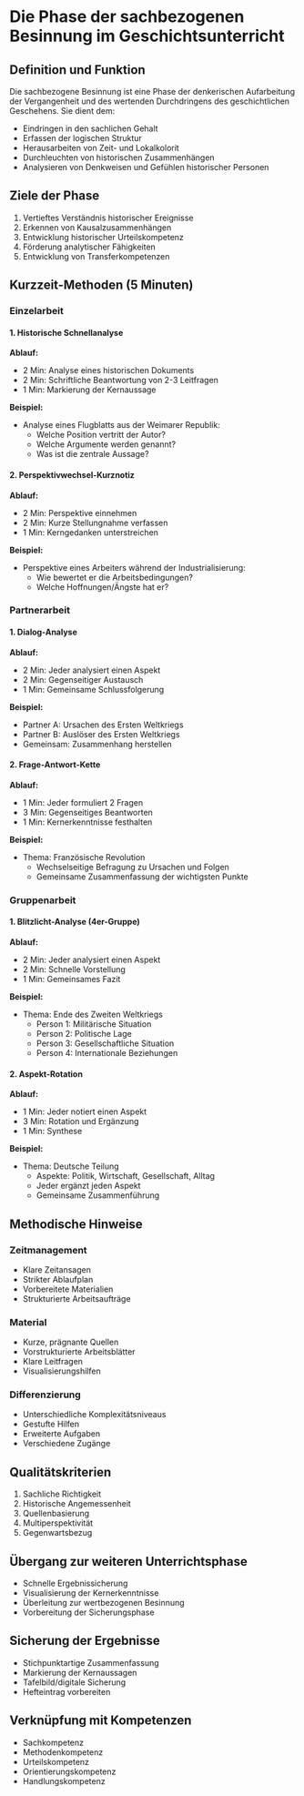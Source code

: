 # Die Phase der sachbezogenen Besinnung im Geschichtsunterricht

## Definition und Funktion
Die sachbezogene Besinnung ist eine Phase der denkerischen Aufarbeitung der Vergangenheit und des wertenden Durchdringens des geschichtlichen Geschehens. Sie dient dem:

- Eindringen in den sachlichen Gehalt
- Erfassen der logischen Struktur
- Herausarbeiten von Zeit- und Lokalkolorit
- Durchleuchten von historischen Zusammenhängen
- Analysieren von Denkweisen und Gefühlen historischer Personen

## Ziele der Phase
1. Vertieftes Verständnis historischer Ereignisse
2. Erkennen von Kausalzusammenhängen
3. Entwicklung historischer Urteilskompetenz
4. Förderung analytischer Fähigkeiten
5. Entwicklung von Transferkompetenzen

## Kurzzeit-Methoden (5 Minuten)

### Einzelarbeit

#### 1. Historische Schnellanalyse
**Ablauf:**
- 2 Min: Analyse eines historischen Dokuments
- 2 Min: Schriftliche Beantwortung von 2-3 Leitfragen
- 1 Min: Markierung der Kernaussage

**Beispiel:**
- Analyse eines Flugblatts aus der Weimarer Republik:
  - Welche Position vertritt der Autor?
  - Welche Argumente werden genannt?
  - Was ist die zentrale Aussage?

#### 2. Perspektivwechsel-Kurznotiz
**Ablauf:**
- 2 Min: Perspektive einnehmen
- 2 Min: Kurze Stellungnahme verfassen
- 1 Min: Kerngedanken unterstreichen

**Beispiel:**
- Perspektive eines Arbeiters während der Industrialisierung:
  - Wie bewertet er die Arbeitsbedingungen?
  - Welche Hoffnungen/Ängste hat er?

### Partnerarbeit

#### 1. Dialog-Analyse
**Ablauf:**
- 2 Min: Jeder analysiert einen Aspekt
- 2 Min: Gegenseitiger Austausch
- 1 Min: Gemeinsame Schlussfolgerung

**Beispiel:**
- Partner A: Ursachen des Ersten Weltkriegs
- Partner B: Auslöser des Ersten Weltkriegs
- Gemeinsam: Zusammenhang herstellen

#### 2. Frage-Antwort-Kette
**Ablauf:**
- 1 Min: Jeder formuliert 2 Fragen
- 3 Min: Gegenseitiges Beantworten
- 1 Min: Kernerkenntnisse festhalten

**Beispiel:**
- Thema: Französische Revolution
  - Wechselseitige Befragung zu Ursachen und Folgen
  - Gemeinsame Zusammenfassung der wichtigsten Punkte

### Gruppenarbeit

#### 1. Blitzlicht-Analyse (4er-Gruppe)
**Ablauf:**
- 2 Min: Jeder analysiert einen Aspekt
- 2 Min: Schnelle Vorstellung
- 1 Min: Gemeinsames Fazit

**Beispiel:**
- Thema: Ende des Zweiten Weltkriegs
  - Person 1: Militärische Situation
  - Person 2: Politische Lage
  - Person 3: Gesellschaftliche Situation
  - Person 4: Internationale Beziehungen

#### 2. Aspekt-Rotation
**Ablauf:**
- 1 Min: Jeder notiert einen Aspekt
- 3 Min: Rotation und Ergänzung
- 1 Min: Synthese

**Beispiel:**
- Thema: Deutsche Teilung
  - Aspekte: Politik, Wirtschaft, Gesellschaft, Alltag
  - Jeder ergänzt jeden Aspekt
  - Gemeinsame Zusammenführung

## Methodische Hinweise

### Zeitmanagement
- Klare Zeitansagen
- Strikter Ablaufplan
- Vorbereitete Materialien
- Strukturierte Arbeitsaufträge

### Material
- Kurze, prägnante Quellen
- Vorstrukturierte Arbeitsblätter
- Klare Leitfragen
- Visualisierungshilfen

### Differenzierung
- Unterschiedliche Komplexitätsniveaus
- Gestufte Hilfen
- Erweiterte Aufgaben
- Verschiedene Zugänge

## Qualitätskriterien
1. Sachliche Richtigkeit
2. Historische Angemessenheit
3. Quellenbasierung
4. Multiperspektivität
5. Gegenwartsbezug

## Übergang zur weiteren Unterrichtsphase
- Schnelle Ergebnissicherung
- Visualisierung der Kernerkenntnisse
- Überleitung zur wertbezogenen Besinnung
- Vorbereitung der Sicherungsphase

## Sicherung der Ergebnisse
- Stichpunktartige Zusammenfassung
- Markierung der Kernaussagen
- Tafelbild/digitale Sicherung
- Hefteintrag vorbereiten

## Verknüpfung mit Kompetenzen
- Sachkompetenz
- Methodenkompetenz
- Urteilskompetenz
- Orientierungskompetenz
- Handlungskompetenz